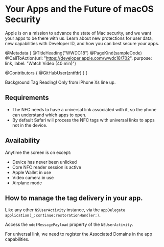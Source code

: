 # Your Apps and the Future of macOS Security

Apple is on a mission to advance the state of Mac security, and we want your apps to be there with us. Learn about new protections for user data, new capabilities with Developer ID, and how you can best secure your apps.

@Metadata {
   @TitleHeading("WWDC18")
   @PageKind(sampleCode)
   @CallToAction(url: "https://developer.apple.com/wwdc18/702", purpose: link, label: "Watch Video (40 min)")

   @Contributors {
      @GitHubUser(zntfdr)
   }
}



Background Tag Reading! Only from iPhone Xs line up.

## Requirements

- The NFC needs to have a universal link associated with it, so the phone can understand which apps to open.
- By default Safari will process the NFC tags with universal links to apps not in the device.

## Availability

Anytime the screen is on except:

- Device has never been unlicked
- Core NFC reader session is active
- Apple Wallet in use
- Video camera in use
- Airplane mode

## How to manage the tag delivery in your app.

Like any other `NSUserActivity` instance, via the `appDelegate` `application(_:continue:restorationHandler:)`.

Access the `ndefMessagePayload` property of the `NSUserActivity`.

For universal link, we need to register the Associated Domains in the app capabilities.